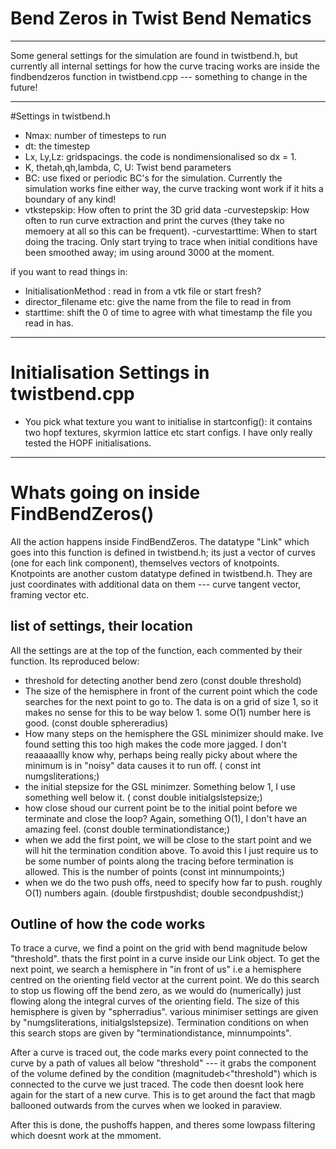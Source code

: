 # Bend Zeros in Twist Bend Nematics
------

Some general settings for the simulation are found in twistbend.h, but currently all internal settings for how the curve tracing works are inside the findbendzeros function in twistbend.cpp --- something to change in the future!

-----
#Settings in twistbend.h
- Nmax: number of timesteps to run
- dt: the timestep
- Lx, Ly,Lz: gridspacings. the code is nondimensionalised so dx = 1.
- K, thetah,qh,lambda, C, U: Twist bend parameters
- BC: use fixed or periodic BC's for the simulation. Currently the simulation works fine either way, the curve tracking wont work if it hits a boundary of any kind!
- vtkstepskip: How often to print the 3D grid data
-curvestepskip: How often to run curve extraction and print the curves (they take no memoery at all so this can be frequent).
-curvestarttime: When to start doing the tracing. Only start trying to trace when initial conditions have been smoothed away; im using around 3000 at the moment.

if you want to read things in:

- InitialisationMethod : read in from a vtk file or start fresh?
- director_filename etc: give the name from the file to read in from
- starttime: shift the 0 of time to agree with what timestamp the file you read in has.

----
# Initialisation Settings in twistbend.cpp

- You pick what texture you want to initialise in startconfig(): it contains two hopf textures, skyrmion lattice etc start configs. I have only really tested the HOPF initialisations.

----
# Whats going on inside FindBendZeros()

All the action happens inside FindBendZeros. The datatype "Link" which goes into this function is defined in twistbend.h; its just a vector of curves (one for each link component), themselves vectors of knotpoints. Knotpoints are another custom datatype defined in twistbend.h. They are just coordinates with additional data on them --- curve tangent vector, framing vector etc.

## list of settings, their location
All the settings are at the top of the function, each commented by their function. Its reproduced below:
- threshold for detecting another bend zero (const double threshold) 
- The size of the hemisphere in front of the current point which the code searches for the next point to go to. The data is on a grid of size 1, so it makes no sense for this to be way below 1. some O(1) number here is good. (const double sphereradius)
- How many steps on the hemisphere the GSL minimizer should make. Ive found setting this too high makes the code more jagged. I don't reaaaaallly know why, perhaps being really picky about where the minimum is in "noisy" data causes it to run off. ( const int numgsliterations;)
- the initial stepsize for the GSL minimzer. Something below 1, I use something well below it. ( const double initialgslstepsize;)
- how close shoud our current point be to the initial point before we terminate and close the loop? Again, something O(1), I don't have an amazing feel. (const double terminationdistance;)
- when we add the first point, we will be close to the start point and we will hit the termination condition above. To avoid this I just require us to be some number of points along the tracing before termination is allowed. This is the number of points (const int minnumpoints;)
- when we do the two push offs, need to specify how far to push. roughly O(1) numbers again.  (double firstpushdist; double secondpushdist;)

## Outline of how the code works

To trace a curve, we find a point on the grid with bend magnitude below "threshold". thats the first point in a curve inside our Link object. To get the next point, we search a hemisphere in "in front of us" i.e a hemisphere centred on the orienting field vector at the current point. We do this search to stop us flowing off the bend zero, as we would do (numerically) just flowing along the integral curves of the orienting field. The size of this hemisphere is given by "spherradius". various minimiser settings are given by "numgsliterations, initialgslstepsize). Termination conditions on when this search stops are given by "terminationdistance, minnumpoints".

After a curve is traced out, the code marks every point connected to the curve by a path of values all below "threshold" --- it grabs the component of the volume defined by the condition (magnitudeb<"threshold") which is connected to the curve we just traced. The code then doesnt look here again for the start of a new curve. This is to get around the fact that magb ballooned outwards from the curves when we looked in paraview.

After this is done, the pushoffs happen, and theres some lowpass filtering which doesnt work at the mmoment.


